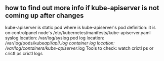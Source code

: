 ## how to find out more info if kube-apiserver is not coming up after changes

kube-apiserver is static pod
where is kube-apiserver's pod definition:  it is on controlpanel node's  /etc/kubernetes/manifests/kube-apiserver.yaml
syslog location:  /var/log/syslog
pod log location: /var/log/pods/kube*api*/*api*/*.log
container log location: /var/log/containers/kube-apiserver*.log
Tools to check: 
watch crictl ps   or crictl ps
crictl logs






